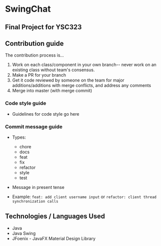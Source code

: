 # SwingChat
## Final Project for YSC323

## Contribution guide

The contribution process is...

1. Work on each class/component in your own branch-- never work on an existing class without team's consensus. 
2. Make a PR for your branch
3. Get it code reviewed by someone on the team for major additions/additions with merge conflicts, and address any comments
4. Merge into master (with merge commit)

### Code style guide

- Guidelines for code style go here

### Commit message guide

- Types:
  - chore
  - docs
  - feat
  - fix
  - refactor
  - style
  - test

- Message in present tense

- Example: `feat: add client username input` or `refactor: client thread synchronization calls`

## Technologies / Languages Used

- Java
- Java Swing
- JFoenix - JavaFX Material Design Library
